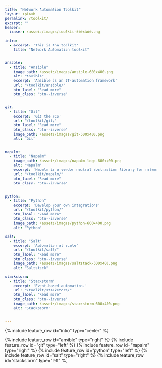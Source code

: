 ```yaml
---
title: "Network Automation Toolkit"
layout: splash
permalink: /toolkit/
excerpt: ""
header:
  teaser: /assets/images/toolkit-500x300.png

intro:
  - excerpt: 'This is the toolkit'
    title: "Network Automation toolkit"


ansible:
  - title: "Ansible"
    image_path: /assets/images/ansible-600x400.png
    alt: "Ansible"
    excerpt: 'Ansible is an IT-automation framework'
    url: "/toolkit/ansible/"
    btn_label: "Read more"
    btn_class: "btn--inverse"


git:
  - title: "Git"
    excerpt: 'Git the VCS'
    url: "/toolkit/git/"
    btn_label: "Read more"
    btn_class: "btn--inverse"
    image_path: /assets/images/git-600x400.png
    alt: "Git"


napalm:
  - title: "Napalm"
    image_path: /assets/images/napalm-logo-600x400.png
    alt: "Napalm"
    excerpt: 'Napalm is a vendor neutral abstraction library for network devices'
    url: "/toolkit/napalm/"
    btn_label: "Read more"
    btn_class: "btn--inverse"


python:
  - title: "Python"
    excerpt: 'Develop your own integrations'
    url: "/toolkit/python/"
    btn_label: "Read more"
    btn_class: "btn--inverse"
    image_path: /assets/images/python-600x400.png
    alt: "Python"

salt:
  - title: "Salt"
    excerpt: 'Automation at scale'
    url: "/toolkit/salt/"
    btn_label: "Read more"
    btn_class: "btn--inverse"
    image_path: /assets/images/saltstack-600x400.png
    alt: "Saltstack"

stackstorm:
  - title: "Stackstorm"
    excerpt: 'Event-based automation.'
    url: "/toolkit/stackstorm/"
    btn_label: "Read more"
    btn_class: "btn--inverse"
    image_path: /assets/images/stackstorm-600x400.png
    alt: "Stackstorm"


---
```


{% include feature_row id="intro" type="center" %}

{% include feature_row id="ansible" type="right" %}
{% include feature_row id="git" type="left" %}
{% include feature_row id="napalm" type="right" %}
{% include feature_row id="python" type="left" %}
{% include feature_row id="salt" type="right" %}
{% include feature_row id="stackstorm" type="left" %}
